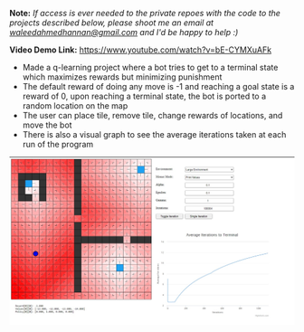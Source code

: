 **Note:** _If access is ever needed to the private repoes with the code to the projects described below, please shoot me an email at waleedahmedhannan@gmail.com and I'd be happy to help :)_

**Video Demo Link:** https://www.youtube.com/watch?v=bE-CYMXuAFk

* Made a q-learning project where a bot tries to get to a terminal state which maximizes rewards but minimizing punishment
* The default reward of doing any move is -1 and reaching a goal state is a reward of 0, upon reaching a terminal state, the bot is ported to a random location on the map
* The user can place tile, remove tile, change rewards of locations, and move the bot
* There is also a visual graph to see the average iterations taken at each run of the program 

![Q-learning picture](q-learning.jpg)
